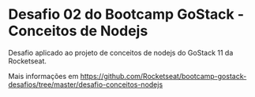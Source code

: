 # Desafio 02 do Bootcamp GoStack - Conceitos de Nodejs

Desafio aplicado ao projeto de conceitos de nodejs do GoStack 11 da Rocketseat. <br>

Mais informações em https://github.com/Rocketseat/bootcamp-gostack-desafios/tree/master/desafio-conceitos-nodejs
